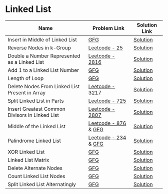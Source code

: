 # Linked List


| Name       | Problem Link                       | Solution Link                      |
|--------------------|------------------------------------|-----------------------------------|
| Insert in Middle of Linked List         | [GFG](https://www.geeksforgeeks.org/problems/insert-in-middle-of-linked-list/1)                | [Solution](https://github.com/moinhameed27/Ultimate-DSA/blob/main/Linked%20List/Insert%20in%20Middle%20of%20Linked%20List.cpp)              |
| Reverse Nodes in k-Group          | [Leetcode - 25](https://leetcode.com/problems/reverse-nodes-in-k-group/description/)                | [Solution](https://github.com/moinhameed27/Ultimate-DSA/blob/main/Linked%20List/Reverse%20Nodes%20in%20k-Group.cpp)              |
| Double a Number Represented as a Linked List          | [Leetcode - 2816](https://leetcode.com/problems/double-a-number-represented-as-a-linked-list/description/)                | [Solution](https://github.com/moinhameed27/Ultimate-DSA/blob/main/Linked%20List/Double%20a%20Number%20Represented%20as%20a%20Linked%20List.java)              |
| Add 1 to a Linked List Number          | [GFG](https://www.geeksforgeeks.org/problems/add-1-to-a-number-represented-as-linked-list/1)                | [Solution](https://github.com/moinhameed27/Ultimate-DSA/blob/main/Linked%20List/Add%201%20to%20a%20Number.cpp)              |
| Length of Loop          | [GFG](https://www.geeksforgeeks.org/problems/find-length-of-loop/1)                | [Solution](https://github.com/moinhameed27/Ultimate-DSA/blob/main/Linked%20List/Length%20of%20Loop.cpp)              |
| Delete Nodes From Linked List Present in Array          | [Leetcode - 3217](https://leetcode.com/problems/delete-nodes-from-linked-list-present-in-array/description/)                | [Solution](https://github.com/moinhameed27/Ultimate-DSA/blob/main/Linked%20List/Delete%20Nodes%20From%20Linked%20List%20Present%20in%20Array.cpp)              |
| Split Linked List in Parts          | [Leetcode - 725](https://leetcode.com/problems/split-linked-list-in-parts/description/)                | [Solution](https://github.com/moinhameed27/Ultimate-DSA/blob/main/Linked%20List/Split%20Linked%20List%20in%20Parts.cpp)              |
| Insert Greatest Common Divisors in Linked List          | [Leetcode - 2807](https://leetcode.com/problems/insert-greatest-common-divisors-in-linked-list/description/)                | [Solution](https://github.com/moinhameed27/Ultimate-DSA/blob/main/Linked%20List/Insert%20Greatest%20Common%20Divisors%20in%20Linked%20List.cpp)              |
| Middle of the Linked List          | [Leetcode - 876](https://leetcode.com/problems/middle-of-the-linked-list/) & [GFG](https://www.geeksforgeeks.org/problems/finding-middle-element-in-a-linked-list/1)                | [Solution](https://github.com/moinhameed27/Ultimate-DSA/blob/main/Linked%20List/Middle%20of%20Linked%20List.cpp)              |
| Palindrome Linked List          | [Leetcode - 234](https://leetcode.com/problems/palindrome-linked-list/description/) & [GFG](https://www.geeksforgeeks.org/problems/check-if-linked-list-is-pallindrome/1)                | [Solution](https://github.com/moinhameed27/Ultimate-DSA/blob/main/Linked%20List/Palindrome%20Linked%20List.cpp)              |
| XOR Linked List          | [GFG](https://www.geeksforgeeks.org/problems/xor-linked-list/1)                | [Solution](https://github.com/moinhameed27/Ultimate-DSA/blob/main/Linked%20List/XOR%20Linked%20List.cpp)              |
| Linked List Matrix          | [GFG](https://www.geeksforgeeks.org/problems/linked-list-matrix/1)                | [Solution](https://github.com/moinhameed27/Ultimate-DSA/blob/main/Linked%20List/Linked%20List%20Matrix.cpp)              |
| Delete Alternate Nodes          | [GFG](https://www.geeksforgeeks.org/problems/delete-alternate-nodes/1)                | [Solution](https://github.com/moinhameed27/Ultimate-DSA/blob/main/Linked%20List/Delete%20Alternate%20Nodes.cpp)              |
| Count Linked List Nodes          | [GFG](https://www.geeksforgeeks.org/problems/count-nodes-of-linked-list/1)                | [Solution](https://github.com/moinhameed27/Ultimate-DSA/blob/main/Linked%20List/Count%20Linked%20List%20Nodes.java)              |
| Split Linked List Alternatingly          | [GFG](https://www.geeksforgeeks.org/problems/split-singly-linked-list-alternatingly/1)                | [Solution](https://github.com/moinhameed27/Ultimate-DSA/blob/main/Linked%20List/Split%20Linked%20List%20Alternatingly.cpp)              |
